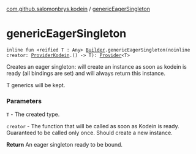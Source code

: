 [com.github.salomonbrys.kodein](index.md) / [genericEagerSingleton](.)

# genericEagerSingleton

`inline fun <reified T : Any> `[`Builder`](-kodein/-builder/index.md)`.genericEagerSingleton(noinline creator: `[`ProviderKodein`](-provider-kodein/index.md)`.() -> T): `[`Provider`](-provider/index.md)`<T>`

Creates an eager singleton: will create an instance as soon as kodein is ready (all bindings are set) and will always return this instance.

T generics will be kept.

### Parameters

`T` - The created type.

`creator` - The function that will be called as soon as Kodein is ready. Guaranteed to be called only once. Should create a new instance.

**Return**
An eager singleton ready to be bound.

